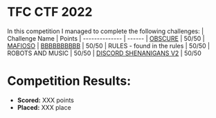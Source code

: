 # TFC CTF 2022
 In this competition I managed to complete the following challenges:
 | Challenge Name          | Points
 | --------------          | ------
 | [OBSCURE](https://github.com/LeonGurin/TFC-CTF-2022-Writeup/tree/main/OBSCURE) | 50/50
 | [MAFIOSO](https://github.com/LeonGurin/TFC-CTF-2022-Writeup/tree/main/MAFIOSO)
 | [BBBBBBBBBB](https://github.com/LeonGurin/TFC-CTF-2022-Writeup/tree/main/BBBBBBBBBB) | 50/50
 | RULES - found in the rules | 50/50
 | ROBOTS AND MUSIC | 50/50
 | [DISCORD SHENANIGANS V2](https://github.com/LeonGurin/TFC-CTF-2022-Writeup/tree/main/DISCORD%20SHENANIGANS%20V2) | 50/50

# Competition Results:
* **Scored:** XXX points
* **Placed:** XXX place

